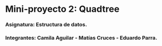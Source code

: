 # Mini-proyecto 2: Quadtree
### Asignatura: Estructura de datos.
### Integrantes: Camila Aguilar - Matías Cruces - Eduardo Parra.
